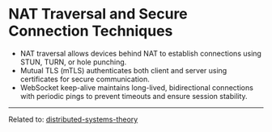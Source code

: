 # NAT Traversal and Secure Connection Techniques

- NAT traversal allows devices behind NAT to establish connections using STUN, TURN, or hole punching.
- Mutual TLS (mTLS) authenticates both client and server using certificates for secure communication.
- WebSocket keep-alive maintains long-lived, bidirectional connections with periodic pings to prevent timeouts and ensure session stability.

<hr>

Related to: [distributed-systems-theory](distributed-systems-theory.md)